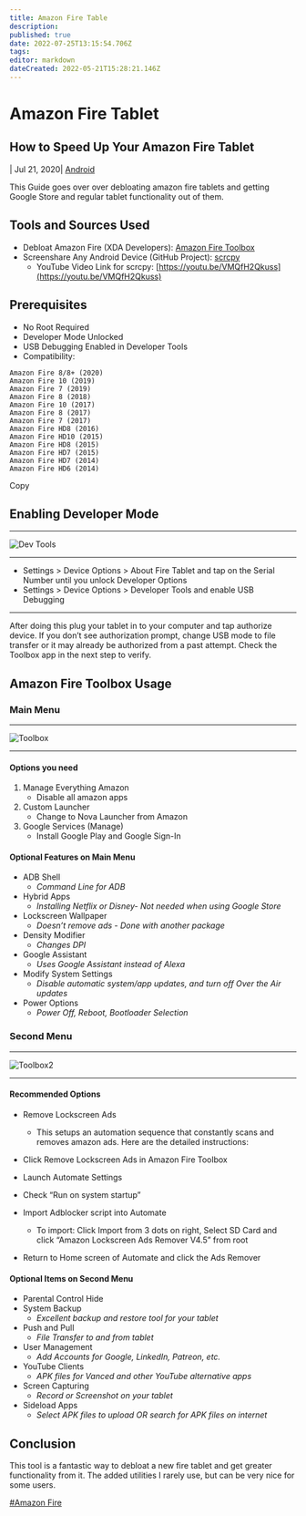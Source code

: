 ```yaml
---
title: Amazon Fire Table
description: 
published: true
date: 2022-07-25T13:15:54.706Z
tags: 
editor: markdown
dateCreated: 2022-05-21T15:28:21.146Z
---
```

# Amazon Fire Tablet

## How to Speed Up Your Amazon Fire Tablet

[](https://christitus.com/author/)| Jul 21, 2020| [Android](https://christitus.com/categories/android)

This Guide goes over over debloating amazon fire tablets and getting Google Store and regular tablet functionality out of them.

## Tools and Sources Used

-   Debloat Amazon Fire (XDA Developers): [Amazon Fire Toolbox](https://forum.xda-developers.com/hd8-hd10/development/official-amazon-fire-toolbox-v1-0-t3889604)
-   Screenshare Any Android Device (GitHub Project): [scrcpy](https://github.com/Genymobile/scrcpy)
    -   YouTube Video Link for scrcpy: [https://youtu.be/VMQfH2Qkuss](https://youtu.be/VMQfH2Qkuss)

## Prerequisites

-   No Root Required
-   Developer Mode Unlocked
-   USB Debugging Enabled in Developer Tools
-   Compatibility:

```fallback
Amazon Fire 8/8+ (2020)
Amazon Fire 10 (2019)
Amazon Fire 7 (2019)
Amazon Fire 8 (2018)
Amazon Fire 10 (2017)
Amazon Fire 8 (2017)
Amazon Fire 7 (2017)
Amazon Fire HD8 (2016)
Amazon Fire HD10 (2015)
Amazon Fire HD8 (2015)
Amazon Fire HD7 (2015)
Amazon Fire HD7 (2014)
Amazon Fire HD6 (2014)
```

Copy

## Enabling Developer Mode

---

![Dev Tools](https://d33wubrfki0l68.cloudfront.net/f3220816ced72cd0a98bdfc213a172a08bd94f01/a700a/images/2020/debloat-amazon/dev-tools.jpg)

---

-   Settings > Device Options > About Fire Tablet and tap on the Serial Number until you unlock Developer Options
-   Settings > Device Options > Developer Tools and enable USB Debugging

---

After doing this plug your tablet in to your computer and tap authorize device. If you don’t see authorization prompt, change USB mode to file transfer or it may already be authorized from a past attempt. Check the Toolbox app in the next step to verify.

## Amazon Fire Toolbox Usage

### Main Menu

---

![Toolbox](https://d33wubrfki0l68.cloudfront.net/f3e167f0b8e285760ad4f66185f138774a19abbf/76a1a/images/2020/debloat-amazon/toolbox.png)

---

#### Options you need

1.  Manage Everything Amazon
    -   Disable all amazon apps
2.  Custom Launcher
    -   Change to Nova Launcher from Amazon
3.  Google Services (Manage)
    -   Install Google Play and Google Sign-In

#### Optional Features on Main Menu

-   ADB Shell
    -   _Command Line for ADB_
-   Hybrid Apps
    -   _Installing Netflix or Disney- Not needed when using Google Store_
-   Lockscreen Wallpaper
    -   _Doesn’t remove ads - Done with another package_
-   Density Modifier
    -   _Changes DPI_
-   Google Assistant
    -   _Uses Google Assistant instead of Alexa_
-   Modify System Settings
    -   _Disable automatic system/app updates, and turn off Over the Air updates_
-   Power Options
    -   _Power Off, Reboot, Bootloader Selection_

### Second Menu

---

![Toolbox2](https://d33wubrfki0l68.cloudfront.net/9ae12f41b0ba903e3ab35325afbd86a720e0361b/16a97/images/2020/debloat-amazon/toolbox2.jpg)

---

#### Recommended Options

-   Remove Lockscreen Ads
    
    -   This setups an automation sequence that constantly scans and removes amazon ads. Here are the detailed instructions:
-   Click Remove Lockscreen Ads in Amazon Fire Toolbox
    
-   Launch Automate Settings
    
-   Check “Run on system startup”
    
-   Import Adblocker script into Automate
    
    -   To import: Click Import from 3 dots on right, Select SD Card and click “Amazon Lockscreen Ads Remover V4.5” from root
-   Return to Home screen of Automate and click the Ads Remover
    

#### Optional Items on Second Menu

-   Parental Control Hide
-   System Backup
    -   _Excellent backup and restore tool for your tablet_
-   Push and Pull
    -   _File Transfer to and from tablet_
-   User Management
    -   _Add Accounts for Google, LinkedIn, Patreon, etc._
-   YouTube Clients
    -   _APK files for Vanced and other YouTube alternative apps_
-   Screen Capturing
    -   _Record or Screenshot on your tablet_
-   Sideload Apps
    -   _Select APK files to upload OR search for APK files on internet_

## Conclusion

This tool is a fantastic way to debloat a new fire tablet and get greater functionality from it. The added utilities I rarely use, but can be very nice for some users.

[#Amazon Fire](https://christitus.com/tags/amazon-fire)